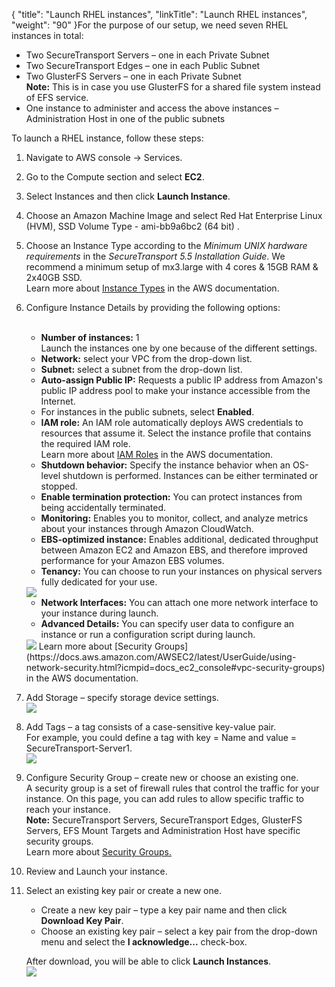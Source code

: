 {
    "title": "Launch RHEL instances",
    "linkTitle": "Launch RHEL instances",
    "weight": "90"
}For the purpose of our setup, we need seven RHEL instances in total:

-   Two SecureTransport Servers – one in each Private Subnet
-   Two SecureTransport Edges – one in each Public Subnet
-   Two GlusterFS Servers – one in each Private Subnet  
    **Note:** This is in case you use GlusterFS for a shared file system instead of EFS service.  
-   One instance to administer and access the above instances – Administration Host in one of the public subnets

To launch a RHEL instance, follow these steps:

1.  Navigate to AWS console -> Services.

2.  Go to the Compute section and select **EC2**.

3.  Select Instances and then click **Launch Instance**.

4.  Choose an Amazon Machine Image and select Red Hat Enterprise Linux (HVM), SSD Volume Type - ami-bb9a6bc2 (64 bit) .

5.  Choose an Instance Type according to the *Minimum UNIX hardware requirements* in the <span class="mc-variable axway_variables.Component_Short_Name variable" style="font-style: italic;">SecureTransport</span> <span class="mc-variable axway_variables.Component_Version variable" style="font-style: italic;">5.5</span> *Installation Guide*. We recommend a minimum setup of mx3.large with 4 cores & 15GB RAM & 2x40GB SSD.  
    Learn more about [Instance Types](https://docs.aws.amazon.com/AWSEC2/latest/UserGuide/instance-types.html) in the AWS documentation.

6.  Configure Instance Details by providing the following options:  
     

    -   **Number of instances:** 1  
        Launch the instances one by one because of the different settings.
    -   **Network:** select your VPC from the drop-down list.
    -   **Subnet:** select a subnet from the drop-down list.
    -   **Auto-assign Public IP:** Requests a public IP address from Amazon's public IP address pool to make your instance accessible from the Internet.
    -   For instances in the public subnets, select **Enabled**.
    -   **IAM role:** An IAM role automatically deploys AWS credentials to resources that assume it. Select the instance profile that contains the required IAM role.  
        Learn more about [IAM Roles](https://docs.aws.amazon.com/AWSEC2/latest/UserGuide/iam-roles-for-amazon-ec2.html) in the AWS documentation.  
    -   **Shutdown behavior:** Specify the instance behavior when an OS-level shutdown is performed. Instances can be either terminated or stopped.
    -   **Enable termination protection:** You can protect instances from being accidentally terminated.
    -   **Monitoring:** Enables you to monitor, collect, and analyze metrics about your instances through Amazon CloudWatch.
    -   **EBS-optimized instance:** Enables additional, dedicated throughput between Amazon EC2 and Amazon EBS, and therefore improved performance for your Amazon EBS volumes.
    -   **Tenancy:** You can choose to run your instances on physical servers fully dedicated for your use.

    <img src="/Images/SecureTransport/rhel-security.PNG" class="maxWidth" />

    -   **Network Interfaces:** You can attach one more network interface to your instance during launch.
    -   **Advanced Details:** You can specify user data to configure an instance or run a configuration script during launch.

    <img src="/Images/SecureTransport/rhel-netw-intrf.PNG" class="maxWidth" />  
    Learn more about [Security Groups](https://docs.aws.amazon.com/AWSEC2/latest/UserGuide/using-network-security.html?icmpid=docs_ec2_console#vpc-security-groups) in the AWS documentation.

7.  Add Storage – specify storage device settings.  
    <img src="/Images/SecureTransport/rhel-storage.PNG" class="maxWidth" />

8.  Add Tags – a tag consists of a case-sensitive key-value pair.  
    For example, you could define a tag with key = Name and value = SecureTransport-Server1.  
    <img src="/Images/SecureTransport/rhel-tags.PNG" class="maxWidth" />

9.  Configure Security Group – create new or choose an existing one.  
    A security group is a set of firewall rules that control the traffic for your instance. On this page, you can add rules to allow specific traffic to reach your instance.  
    **Note:** SecureTransport Servers, SecureTransport Edges, GlusterFS Servers, EFS Mount Targets and Administration Host have specific security groups.  
    Learn more about [Security Groups.](https://docs.aws.amazon.com/AWSEC2/latest/UserGuide/using-network-security.html?icmpid=docs_ec2_console#vpc-security-groups)  

10. Review and Launch your instance.

11. Select an existing key pair or create a new one.  
    -   Create a new key pair – type a key pair name and then click **Download Key Pair**.
    -   Choose an existing key pair – select a key pair from the drop-down menu and select the **I acknowledge...** check-box.

    After download, you will be able to click **Launch Instances**.  
    <img src="/Images/SecureTransport/rhel-keypair.PNG" class="maxWidth" />

  
